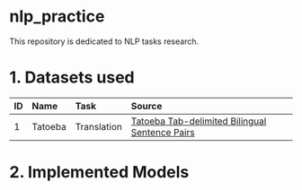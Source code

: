 # nlp_practice

This repository is dedicated to NLP tasks research.

# 1. Datasets used

|ID|Name|Task|Source|
|:-|:-|:-|:-|
|1|Tatoeba|Translation|[Tatoeba Tab-delimited Bilingual Sentence Pairs](https://www.manythings.org/anki/)|

# 2. Implemented Models



